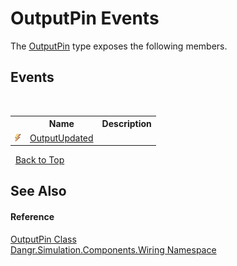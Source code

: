 # OutputPin Events
 

The <a href="T_Dangr_Simulation_Components_Wiring_OutputPin">OutputPin</a> type exposes the following members.


## Events
&nbsp;<table><tr><th></th><th>Name</th><th>Description</th></tr><tr><td>![Public event](media/pubevent.gif "Public event")</td><td><a href="E_Dangr_Simulation_Components_Wiring_OutputPin_OutputUpdated">OutputUpdated</a></td><td /></tr></table>&nbsp;
<a href="#outputpin-events">Back to Top</a>

## See Also


#### Reference
<a href="T_Dangr_Simulation_Components_Wiring_OutputPin">OutputPin Class</a><br /><a href="N_Dangr_Simulation_Components_Wiring">Dangr.Simulation.Components.Wiring Namespace</a><br />